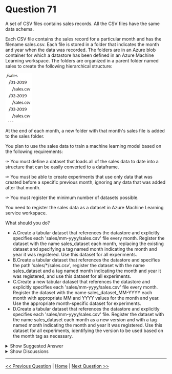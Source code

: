 # Question 71

A set of CSV files contains sales records. All the CSV files have the same data schema.

Each CSV file contains the sales record for a particular month and has the filename sales.csv. Each file is stored in a folder that indicates the month and year when the data was recorded. The folders are in an Azure blob container for which a datastore has been defined in an Azure Machine Learning workspace. The folders are organized in a parent folder named sales to create the following hierarchical structure:

![Question Image](../images/q71_q_0007900001.png)

At the end of each month, a new folder with that month's sales file is added to the sales folder.

You plan to use the sales data to train a machine learning model based on the following requirements:

✑ You must define a dataset that loads all of the sales data to date into a structure that can be easily converted to a dataframe.

✑ You must be able to create experiments that use only data that was created before a specific previous month, ignoring any data that was added after that month.

✑ You must register the minimum number of datasets possible.

You need to register the sales data as a dataset in Azure Machine Learning service workspace.

What should you do?

- A.Create a tabular dataset that references the datastore and explicitly specifies each 'sales/mm-yyyy/sales.csv' file every month. Register the dataset with the name sales_dataset each month, replacing the existing dataset and specifying a tag named month indicating the month and year it was registered. Use this dataset for all experiments.
- B.Create a tabular dataset that references the datastore and specifies the path 'sales/\*/sales.csv', register the dataset with the name sales_dataset and a tag named month indicating the month and year it was registered, and use this dataset for all experiments.
- C.Create a new tabular dataset that references the datastore and explicitly specifies each 'sales/mm-yyyy/sales.csv' file every month. Register the dataset with the name sales_dataset_MM-YYYY each month with appropriate MM and YYYY values for the month and year. Use the appropriate month-specific dataset for experiments.
- D.Create a tabular dataset that references the datastore and explicitly specifies each 'sales/mm-yyyy/sales.csv' file. Register the dataset with the name sales_dataset each month as a new version and with a tag named month indicating the month and year it was registered. Use this dataset for all experiments, identifying the version to be used based on the month tag as necessary.

<details>
  <summary>Show Suggested Answer</summary>

<strong>D</strong><br>

</details>

<details>
  <summary>Show Discussions</summary>

<blockquote><p><strong>gamezone25</strong> <code>(Tue 19 Oct 2021 19:31)</code> - <em>Upvotes: 28</em></p><p>D seems to be the correct answer. B does not allow you to get the data from before a specific month. With D you create only one dataset with multiple versions (1 version per month).
Similar example in &#x27;Versioning best practice&#x27;:
https://docs.microsoft.com/en-us/azure/machine-learning/how-to-version-track-datasets</p></blockquote>
<blockquote><p><strong>chevyli</strong> <code>(Sat 25 Feb 2023 06:38)</code> - <em>Upvotes: 3</em></p><p>I guess you can by using module like Split or Filter data? You can specify the condition to get data before a particular month</p></blockquote>
<blockquote><p><strong>Shailen</strong> <code>(Fri 17 Jun 2022 20:14)</code> - <em>Upvotes: 4</em></p><p>But D don&#x27;t satisfy the last requirement that register minimal data set possible since each specific sales file need to register in option D. Given answer B seems correct as it fulfils all conditions.</p></blockquote>
<blockquote><p><strong>chaudha4</strong> <code>(Fri 29 Oct 2021 21:39)</code> - <em>Upvotes: 2</em></p><p>I agree. The example shown in the link below does exactly what is being asked in the question. 
https://docs.microsoft.com/en-us/azure/machine-learning/how-to-version-track-datasets#versioning-best-practice</p></blockquote>
<blockquote><p><strong>levm39</strong> <code>(Sat 04 Dec 2021 11:17)</code> - <em>Upvotes: 4</em></p><p>You must register the minimum number of datasets possible. D is not correct, because you will have to do this manually each month,?</p></blockquote>
<blockquote><p><strong>YipingRuan</strong> <code>(Wed 05 Jan 2022 07:13)</code> - <em>Upvotes: 1</em></p><p>But B you can&#x27;t select by (each) Month.</p></blockquote>
<blockquote><p><strong>TheCyanideLancer</strong> <code>(Tue 12 Jul 2022 07:54)</code> - <em>Upvotes: 19</em></p><p>Quick update, verified, correct ans is D. Cross checked in coursera and validated there.</p></blockquote>
<blockquote><p><strong>Lion007</strong> <code>(Fri 28 Jun 2024 20:19)</code> - <em>Upvotes: 3</em></p><p>The Correct answer is: D

Option D is the most appropriate choice because it allows for both the inclusion of all data to date for general training and the ability to use specific versions for experiments that require data up to a particular month. The &quot;minimum number of datasets&quot; can be interpreted as the minimum number of distinct dataset entities registered in the workspace. With versioning (Option D), you&#x27;re still working with one dataset entity, but with multiple versions, which aligns with the requirement of minimal dataset registration.

Justification:

- Versioning in Azure Machine Learning allows you to handle the evolving data by creating new versions of the dataset each month, without increasing the number of dataset entities in the workspace.
- By using version tags, you can manage and reference the appropriate data snapshot for experiments as needed.
- This approach offers a balance between efficient data management and the ability to run experiments on specific subsets of the data as of a given date, thus meeting all the stated requirements.</p></blockquote>
<blockquote><p><strong>Kanwal001</strong> <code>(Wed 28 Feb 2024 20:25)</code> - <em>Upvotes: 4</em></p><p>On exam 28/08/2023..</p></blockquote>
<blockquote><p><strong>Depayser</strong> <code>(Sat 18 Nov 2023 17:32)</code> - <em>Upvotes: 1</em></p><p>Option D</p></blockquote>
<blockquote><p><strong>phydev</strong> <code>(Sat 20 Jan 2024 09:10)</code> - <em>Upvotes: 1</em></p><p>ChatGPT agrees.</p></blockquote>
<blockquote><p><strong>MarinaMijailovic</strong> <code>(Fri 27 Oct 2023 09:36)</code> - <em>Upvotes: 1</em></p><p>A: *replaces* the the existing dataset -&gt; can&#x27;t directly filter data before the specific month
B: captures all the sales data from different folders in *one dataset* -&gt; can&#x27;t can&#x27;t directly filter data before the specific month
C: requires registering multiple datasets

D: satisfies all the requirements</p></blockquote>

<blockquote><p><strong>Yuriy_Ch</strong> <code>(Fri 08 Sep 2023 11:07)</code> - <em>Upvotes: 2</em></p><p>Exactly this question was on exam 07/03/2023</p></blockquote>
<blockquote><p><strong>Jit1981</strong> <code>(Wed 27 Sep 2023 06:59)</code> - <em>Upvotes: 2</em></p><p>Is Answer B or D?</p></blockquote>
<blockquote><p><strong>mamau</strong> <code>(Sat 12 Aug 2023 19:32)</code> - <em>Upvotes: 2</em></p><p>B. Create a tabular dataset that references the datastore and specifies the path &#x27;sales/*/sales.csv&#x27;, register the dataset with the name sales_dataset and a tag named month indicating the month and year it was registered, and use this dataset for all experiments.

This option meets all the requirements of the problem statement:
✑ The dataset loads all of the sales data to date into a structure that can be easily converted to a dataframe.
✑ You can create experiments that use only data that was created before a specific previous month, ignoring any data that was added after that month by filtering the dataset based on the &quot;month&quot; tag.
✑ The minimum number of datasets possible is registered (only one).</p></blockquote>

<blockquote><p><strong>phdykd</strong> <code>(Wed 02 Aug 2023 16:39)</code> - <em>Upvotes: 2</em></p><p>Option D satisfies the last requirement of registering the minimum number of datasets possible.
While option B uses a single dataset that references the entire path &#x27;sales/*/sales.csv&#x27;, it still requires registering the dataset every month with a new tag indicating the month and year. In comparison, option D registers each month&#x27;s sales data as a new version of the same dataset with a tag indicating the month and year. This allows you to only have to register one dataset instead of multiple datasets, minimizing the number of registered datasets.

Option B does not satisfy the requirement of being able to create experiments that use only data that was created before a specific previous month as it only references the entire path and not individual files for each month</p></blockquote>

<blockquote><p><strong>Edriv</strong> <code>(Tue 13 Jun 2023 08:59)</code> - <em>Upvotes: 2</em></p><p>Option C</p></blockquote>
<blockquote><p><strong>Arend78</strong> <code>(Wed 07 Jun 2023 13:22)</code> - <em>Upvotes: 1</em></p><p>If I look at the explanation for the &quot;correct&quot; (?) answer B, it seems that they mean to ask &quot;How to load CSVs form the appropriate folders using the least amount of lines?&quot; In the explanation they use an asterix. Not a very clear question i.m.o.</p></blockquote>
<blockquote><p><strong>fvil</strong> <code>(Sun 07 May 2023 14:33)</code> - <em>Upvotes: 1</em></p><p>On exam 07/11/2022</p></blockquote>
<blockquote><p><strong>victorafb</strong> <code>(Sun 23 Apr 2023 14:37)</code> - <em>Upvotes: 3</em></p><p>on exam 16/10/2022 I&#x27;ve answer D</p></blockquote>
<blockquote><p><strong>ning</strong> <code>(Fri 11 Nov 2022 12:52)</code> - <em>Upvotes: 2</em></p><p>Absolutely correct, one dataset with different versions.  Versions are NOT the same as different dataset!</p></blockquote>
<blockquote><p><strong>JTWang</strong> <code>(Sat 22 Oct 2022 10:42)</code> - <em>Upvotes: 1</em></p><p>on exam 04/22/2022</p></blockquote>
<blockquote><p><strong>azurelearner666</strong> <code>(Mon 10 Oct 2022 14:19)</code> - <em>Upvotes: 3</em></p><p>Correct answer is D,
Even this question is really very badly written to promote misunderstanding and confusion.</p></blockquote>
<blockquote><p><strong>kkkk_jjjj</strong> <code>(Sun 18 Sep 2022 08:39)</code> - <em>Upvotes: 2</em></p><p>on exam 18/03/2022</p></blockquote>

</details>

---

[<< Previous Question](question_70.md) | [Home](/index.md) | [Next Question >>](question_72.md)
